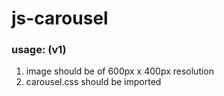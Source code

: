 # js-carousel

### usage: (v1)
1. image should be of 600px x 400px resolution
2. carousel.css should be imported
